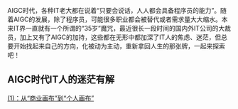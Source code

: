 AIGC时代，各种IT老大都在说着“只要会说话，人人都会具备程序员的能力”。随着AIGC的发展，除了程序员，可能很多职业都会被替代或者需求量大大缩水。本来IT界一直就有一个所谓的“35岁”魔咒，最近很长一段时间的国内外IT公司的大裁员，加上又有了AIGC的加持，这些都在无形中都加深了IT人的焦虑、迷茫，但总要开始找起来自己的方向，化被动为主动，重新拿回人生的那张牌，一起来探索吧！
## AIGC时代IT人的迷茫有解
[(1)：从“商业画布”到“个人画布”](./personalmap.md)

